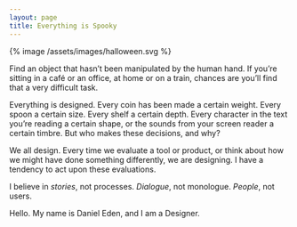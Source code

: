 ```yaml
---
layout: page
title: Everything is Spooky
---
```



{% image /assets/images/halloween.svg %}

Find an object that hasn’t been manipulated by the human hand. If you’re sitting in a café or an office, at home or on a train, chances are you’ll find that a very difficult task.

Everything is designed. Every coin has been made a certain weight. Every spoon a certain size. Every shelf a certain depth. Every character in the text you’re reading a certain shape, or the sounds from your screen reader a certain timbre. But who makes these decisions, and why?

We all design. Every time we evaluate a tool or product, or think about how we might have done something differently, we are designing. I have a tendency to act upon these evaluations.

I believe in _stories_, not processes. _Dialogue_, not monologue. _People_, not users.

Hello. My name is Daniel Eden, and I am a Designer.